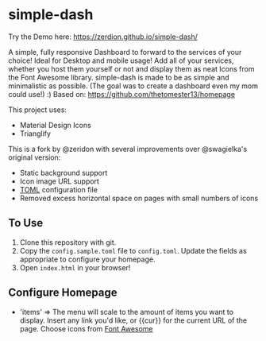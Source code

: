 # simple-dash

Try the Demo here: https://zerdion.github.io/simple-dash/

A simple, fully responsive Dashboard to forward to the services of your choice! Ideal for Desktop and mobile usage!
Add all of your services, whether you host them yourself or not and display them as neat Icons from the Font Awesome library.
simple-dash is made to be as simple and minimalistic as possible. (The goal was to create a dashboard even my mom could use!) :)
Based on: https://github.com/thetomester13/homepage

This project uses:
- Material Design Icons
- Trianglify

This is a fork by @zeridon with several improvements over @swagielka's original version:

 - Static background support
 - Icon image URL support
 - [TOML](https://github.com/toml-lang/toml) configuration file
 - Removed excess horizontal space on pages with small numbers of icons

## To Use
1. Clone this repository with git.
2. Copy the `config.sample.toml` file to `config.toml`. Update the fields as appropriate to configure your homepage.
3. Open `index.html` in your browser!

## Configure Homepage
- 'items' => The menu will scale to the amount of items you want to display. Insert any link you'd like, or {{cur}} for the current URL of the page. Choose icons from [Font Awesome](http://fontawesome.io/icons/)
